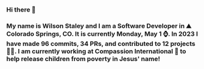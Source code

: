 ### Hi there 👋

### My name is Wilson Staley and I am a Software Developer in ⛰ Colorado Springs, CO.  It is currently Monday, May 1 ⌚. In 2023 I have made 96 commits, 34 PRs, and contributed to 12 projects 👨‍💻. I am currently working at Compassion International 🏢 to help release children from poverty in Jesus' name!